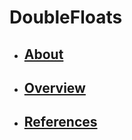 
# DoubleFloats



- ## [About](https://github.com/JuliaMath/DoubleFloats.jl/blob/master/docs/src/lookingahead.md)
- ## [Overview](https://github.com/JuliaMath/DoubleFloats.jl/blob/master/docs/src/appropriate.md)

- ## [References](https://github.com/JuliaMath/DoubleFloats.jl/blob/master/docs/src/references.md)

